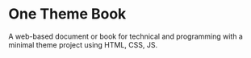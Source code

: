 # One Theme Book

A web-based document or book for technical and programming with a minimal theme project using HTML, CSS, JS.

